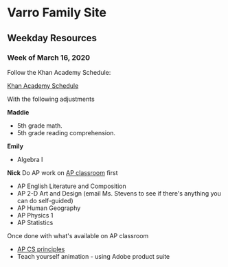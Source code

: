 # Varro Family Site

## Weekday Resources

### Week of March 16, 2020

Follow the Khan Academy Schedule:

[Khan Academy Schedule](https://docs.google.com/document/d/e/2PACX-1vSZhOdEPAWjUQpqDkVAlJrFwxxZ9Sa6zGOq0CNRms6Z7DZNq-tQWS3OhuVCUbh_-P-WmksHAzbsrk9d/pub)

With the following adjustments 

**Maddie** 
- 5th grade math.
- 5th grade reading comprehension.

**Emily**
- Algebra I

**Nick**
Do AP work on [AP classroom](https://myap.collegeboard.org/login) first
- AP English Literature and Composition
- AP 2-D Art and Design (email Ms. Stevens to see if there's anything you can do self-guided)
- AP Human Geography
- AP Physics 1
- AP Statistics

Once done with what's available on AP classroom
- [AP CS principles](https://www.khanacademy.org/computing/ap-computer-science-principles)
- Teach yourself animation - using Adobe product suite
